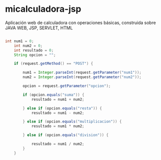 # micalculadora-jsp
Aplicación web de calculadora con operaciones básicas, construida sobre JAVA WEB, JSP, SERVLET, HTML

```java

int num1 = 0;
    int num2 = 0;
    int resultado = 0;
    String opcion = "";

    if (request.getMethod() == "POST") {

        num1 = Integer.parseInt(request.getParameter("num1"));
        num2 = Integer.parseInt(request.getParameter("num2"));

        opcion = request.getParameter("opcion");

        if (opcion.equals("suma")) {
            resultado = num1 + num2;

        } else if (opcion.equals("resta")) {
            resultado = num1 - num2;

        } else if (opcion.equals("multiplicacion")) {
            resultado = num1 * num2;

        } else if (opcion.equals("division")) {

            resultado = num1 / num2;
        }
    }

```
